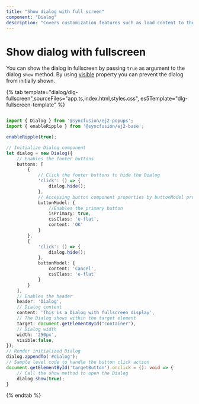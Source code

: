 ```yaml
---
title: "Show dialog with full screen"
component: "Dialog"
description: "Covers customization features such as load content to the dialog from external sources, built-in alert, and confirmation model dialog."
---
```


# Show dialog with fullscreen

You can show the dialog in fullscreen by passing `true` as argument to the dialog `show` method. By using [visible](../../api/dialog/#visible) property you can prevent the dialog from initially shown.

{% tab template="dialog/dlg-fullscreen",sourceFiles="app.ts,index.html,styles.css", es5Template="dlg-fullscreen-template" %}

```typescript

import { Dialog } from '@syncfusion/ej2-popups';
import { enableRipple } from '@syncfusion/ej2-base';

enableRipple(true);

// Initialize Dialog component
let dialog = new Dialog({
    // Enables the footer buttons
    buttons: [
        {
            // Click the footer buttons to hide the Dialog
            'click': () => {
                dialog.hide();
            },
            // Accessing button component properties by buttonModel property
            buttonModel: {
                //Enables the primary button
                isPrimary: true,
                cssClass: 'e-flat',
                content: 'OK'
            }
        },
        {
            'click': () => {
                dialog.hide();
            },
            buttonModel: {
                content: 'Cancel',
                cssClass: 'e-flat'
            }
        }
    ],
    // Enables the header
    header: 'Dialog',
    // Dialog content
    content: 'This is a Dialog with fullscreen display',
    // The Dialog shows within the target element
    target: document.getElementById("container"),
    // Dialog width
    width: '250px',
    visible:false,
});
// Render initialized Dialog
dialog.appendTo('#dialog');
// Sample level code to handle the button click action
document.getElementById('targetButton').onclick = (): void => {
    // Call the show method to open the Dialog
    dialog.show(true);
}

```

{% endtab %}